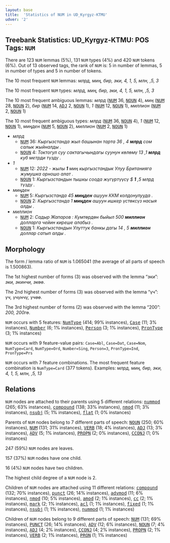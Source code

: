```yaml
---
layout: base
title:  'Statistics of NUM in UD_Kyrgyz-KTMU'
udver: '2'
---
```


## Treebank Statistics: UD_Kyrgyz-KTMU: POS Tags: `NUM`

There are 123 `NUM` lemmas (5%), 131 `NUM` types (4%) and 420 `NUM` tokens (6%).
Out of 13 observed tags, the rank of `NUM` is: 5 in number of lemmas, 5 in number of types and 5 in number of tokens.

The 10 most frequent `NUM` lemmas: <em>млрд, миң, бир, эки, 4, 1, 5, млн, ,5, 3</em>

The 10 most frequent `NUM` types:  <em>млрд, миң, бир, эки, 4, 1, 5, млн, ,5, 3</em>

The 10 most frequent ambiguous lemmas: <em>млрд</em> (<tt><a href="ky_ktmu-pos-NUM.html">NUM</a></tt> 36, <tt><a href="ky_ktmu-pos-NOUN.html">NOUN</a></tt> 4), <em>миң</em> (<tt><a href="ky_ktmu-pos-NUM.html">NUM</a></tt> 28, <tt><a href="ky_ktmu-pos-NOUN.html">NOUN</a></tt> 2), <em>бир</em> (<tt><a href="ky_ktmu-pos-NUM.html">NUM</a></tt> 14, <tt><a href="ky_ktmu-pos-ADJ.html">ADJ</a></tt> 2, <tt><a href="ky_ktmu-pos-NOUN.html">NOUN</a></tt> 1), <em>1</em> (<tt><a href="ky_ktmu-pos-NUM.html">NUM</a></tt> 12, <tt><a href="ky_ktmu-pos-NOUN.html">NOUN</a></tt> 1), <em>миллион</em> (<tt><a href="ky_ktmu-pos-NUM.html">NUM</a></tt> 2, <tt><a href="ky_ktmu-pos-NOUN.html">NOUN</a></tt> 1)

The 10 most frequent ambiguous types:  <em>млрд</em> (<tt><a href="ky_ktmu-pos-NUM.html">NUM</a></tt> 36, <tt><a href="ky_ktmu-pos-NOUN.html">NOUN</a></tt> 4), <em>1</em> (<tt><a href="ky_ktmu-pos-NUM.html">NUM</a></tt> 12, <tt><a href="ky_ktmu-pos-NOUN.html">NOUN</a></tt> 1), <em>миңден</em> (<tt><a href="ky_ktmu-pos-NUM.html">NUM</a></tt> 5, <tt><a href="ky_ktmu-pos-NOUN.html">NOUN</a></tt> 2), <em>миллион</em> (<tt><a href="ky_ktmu-pos-NUM.html">NUM</a></tt> 2, <tt><a href="ky_ktmu-pos-NOUN.html">NOUN</a></tt> 1)


* <em>млрд</em>
  * <tt><a href="ky_ktmu-pos-NUM.html">NUM</a></tt> 36: <em>Кыргызстанда жыл башынан тарта 36 , 4 <b>млрд</b> сом салык жыйналды .</em>
  * <tt><a href="ky_ktmu-pos-NOUN.html">NOUN</a></tt> 4: <em>Токтогул суу сактагычындагы суунун көлөмү 13 ,1 <b>млрд</b> куб метрди түздү .</em>
* <em>1</em>
  * <tt><a href="ky_ktmu-pos-NUM.html">NUM</a></tt> 12: <em>2022 - жылы <b>1</b> миң кыргызстандык Улуу Британияга жумушка орношо алат .</em>
  * <tt><a href="ky_ktmu-pos-NOUN.html">NOUN</a></tt> 1: <em>Кыргызстандын тышкы соода жүгүртүүсү $ <b>1</b> ,5 млрд түздү .</em>
* <em>миңден</em>
  * <tt><a href="ky_ktmu-pos-NUM.html">NUM</a></tt> 5: <em>Кыргызстанда 45 <b>миңден</b> ашуун ККМ колдонулууда .</em>
  * <tt><a href="ky_ktmu-pos-NOUN.html">NOUN</a></tt> 2: <em>Кыргызстанда 1 <b>миңден</b> ашуун ишкер үстөксүз насыя алды .</em>
* <em>миллион</em>
  * <tt><a href="ky_ktmu-pos-NUM.html">NUM</a></tt> 2: <em>Садыр Жапаров : Кумтөрдөн быйыл 500 <b>миллион</b> долларга чейин киреше алабыз .</em>
  * <tt><a href="ky_ktmu-pos-NOUN.html">NOUN</a></tt> 1: <em>Кыргызстандын Улуттук банкы дагы 14 , 5 <b>миллион</b> доллар сатып алды .</em>

## Morphology

The form / lemma ratio of `NUM` is 1.065041 (the average of all parts of speech is 1.500863).

The 1st highest number of forms (3) was observed with the lemma “эки”: <em>эки, экинчи, экөө</em>.

The 2nd highest number of forms (3) was observed with the lemma “үч”: <em>үч, үчүнчү, үчөө</em>.

The 3rd highest number of forms (2) was observed with the lemma “200”: <em>200, 200гө</em>.

`NUM` occurs with 5 features: <tt><a href="ky_ktmu-feat-NumType.html">NumType</a></tt> (414; 99% instances), <tt><a href="ky_ktmu-feat-Case.html">Case</a></tt> (11; 3% instances), <tt><a href="ky_ktmu-feat-Number.html">Number</a></tt> (6; 1% instances), <tt><a href="ky_ktmu-feat-Person.html">Person</a></tt> (3; 1% instances), <tt><a href="ky_ktmu-feat-PronType.html">PronType</a></tt> (3; 1% instances)

`NUM` occurs with 9 feature-value pairs: `Case=Abl`, `Case=Dat`, `Case=Nom`, `NumType=Card`, `NumType=Ord`, `Number=Sing`, `Person=3`, `PronType=Ind`, `PronType=Prs`

`NUM` occurs with 7 feature combinations.
The most frequent feature combination is `NumType=Card` (377 tokens).
Examples: <em>млрд, миң, бир, эки, 4, 1, 5, млн, ,5, 13</em>


## Relations

`NUM` nodes are attached to their parents using 5 different relations: <tt><a href="ky_ktmu-dep-nummod.html">nummod</a></tt> (265; 63% instances), <tt><a href="ky_ktmu-dep-compound.html">compound</a></tt> (138; 33% instances), <tt><a href="ky_ktmu-dep-nmod.html">nmod</a></tt> (11; 3% instances), <tt><a href="ky_ktmu-dep-nsubj.html">nsubj</a></tt> (5; 1% instances), <tt><a href="ky_ktmu-dep-flat.html">flat</a></tt> (1; 0% instances)

Parents of `NUM` nodes belong to 7 different parts of speech: <tt><a href="ky_ktmu-pos-NOUN.html">NOUN</a></tt> (250; 60% instances), <tt><a href="ky_ktmu-pos-NUM.html">NUM</a></tt> (131; 31% instances), <tt><a href="ky_ktmu-pos-VERB.html">VERB</a></tt> (18; 4% instances), <tt><a href="ky_ktmu-pos-ADJ.html">ADJ</a></tt> (13; 3% instances), <tt><a href="ky_ktmu-pos-ADV.html">ADV</a></tt> (5; 1% instances), <tt><a href="ky_ktmu-pos-PROPN.html">PROPN</a></tt> (2; 0% instances), <tt><a href="ky_ktmu-pos-CCONJ.html">CCONJ</a></tt> (1; 0% instances)

247 (59%) `NUM` nodes are leaves.

157 (37%) `NUM` nodes have one child.

16 (4%) `NUM` nodes have two children.

The highest child degree of a `NUM` node is 2.

Children of `NUM` nodes are attached using 11 different relations: <tt><a href="ky_ktmu-dep-compound.html">compound</a></tt> (132; 70% instances), <tt><a href="ky_ktmu-dep-punct.html">punct</a></tt> (26; 14% instances), <tt><a href="ky_ktmu-dep-advmod.html">advmod</a></tt> (11; 6% instances), <tt><a href="ky_ktmu-dep-nmod.html">nmod</a></tt> (10; 5% instances), <tt><a href="ky_ktmu-dep-amod.html">amod</a></tt> (2; 1% instances), <tt><a href="ky_ktmu-dep-cc.html">cc</a></tt> (2; 1% instances), <tt><a href="ky_ktmu-dep-mark.html">mark</a></tt> (2; 1% instances), <tt><a href="ky_ktmu-dep-acl.html">acl</a></tt> (1; 1% instances), <tt><a href="ky_ktmu-dep-fixed.html">fixed</a></tt> (1; 1% instances), <tt><a href="ky_ktmu-dep-nsubj.html">nsubj</a></tt> (1; 1% instances), <tt><a href="ky_ktmu-dep-nummod.html">nummod</a></tt> (1; 1% instances)

Children of `NUM` nodes belong to 9 different parts of speech: <tt><a href="ky_ktmu-pos-NUM.html">NUM</a></tt> (131; 69% instances), <tt><a href="ky_ktmu-pos-PUNCT.html">PUNCT</a></tt> (26; 14% instances), <tt><a href="ky_ktmu-pos-ADV.html">ADV</a></tt> (12; 6% instances), <tt><a href="ky_ktmu-pos-NOUN.html">NOUN</a></tt> (7; 4% instances), <tt><a href="ky_ktmu-pos-ADJ.html">ADJ</a></tt> (4; 2% instances), <tt><a href="ky_ktmu-pos-CCONJ.html">CCONJ</a></tt> (4; 2% instances), <tt><a href="ky_ktmu-pos-PROPN.html">PROPN</a></tt> (2; 1% instances), <tt><a href="ky_ktmu-pos-VERB.html">VERB</a></tt> (2; 1% instances), <tt><a href="ky_ktmu-pos-PRON.html">PRON</a></tt> (1; 1% instances)

